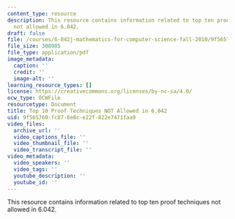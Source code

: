 ```yaml
---
content_type: resource
description: This resource contains information related to top ten proof techniques
  not allowed in 6.042.
draft: false
file: /courses/6-042j-mathematics-for-computer-science-fall-2010/9f565760fc876e8ce22f822e7471faa9_MIT6_042JF10_proof.pdf
file_size: 308985
file_type: application/pdf
image_metadata:
  caption: ''
  credit: ''
  image-alt: ''
learning_resource_types: []
license: https://creativecommons.org/licenses/by-nc-sa/4.0/
ocw_type: OCWFile
resourcetype: Document
title: Top 10 Proof Techniques NOT Allowed in 6.042
uid: 9f565760-fc87-6e8c-e22f-822e7471faa9
video_files:
  archive_url: ''
  video_captions_file: ''
  video_thumbnail_file: ''
  video_transcript_file: ''
video_metadata:
  video_speakers: ''
  video_tags: ''
  youtube_description: ''
  youtube_id: ''
---
```

This resource contains information related to top ten proof techniques not allowed in 6.042.